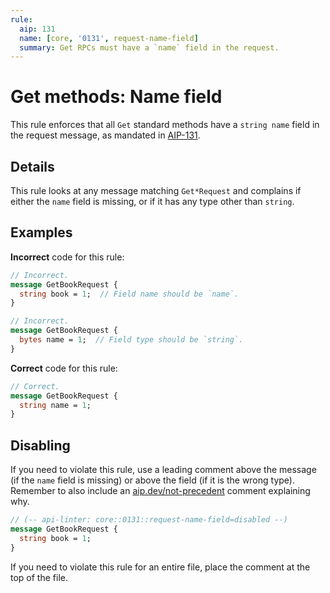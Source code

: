 ```yaml
---
rule:
  aip: 131
  name: [core, '0131', request-name-field]
  summary: Get RPCs must have a `name` field in the request.
---
```


# Get methods: Name field

This rule enforces that all `Get` standard methods have a `string name` field
in the request message, as mandated in [AIP-131](http://aip.dev/131).

## Details

This rule looks at any message matching `Get*Request` and complains if either
the `name` field is missing, or if it has any type other than `string`.

## Examples

**Incorrect** code for this rule:

```proto
// Incorrect.
message GetBookRequest {
  string book = 1;  // Field name should be `name`.
}
```

```proto
// Incorrect.
message GetBookRequest {
  bytes name = 1;  // Field type should be `string`.
}
```

**Correct** code for this rule:

```proto
// Correct.
message GetBookRequest {
  string name = 1;
}
```

## Disabling

If you need to violate this rule, use a leading comment above the message (if
the `name` field is missing) or above the field (if it is the wrong type).
Remember to also include an [aip.dev/not-precedent][] comment explaining why.

```proto
// (-- api-linter: core::0131::request-name-field=disabled --)
message GetBookRequest {
  string book = 1;
}
```

If you need to violate this rule for an entire file, place the comment at the
top of the file.

[aip.dev/not-precedent]: https://aip.dev/not-precedent
